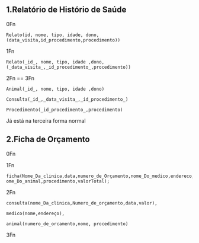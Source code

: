 1.Relatório de Histório de Saúde
---

0Fn

	Relato(id, nome, tipo, idade, dono, (data_visita,id_procedimento,procedimento))

1Fn

	Relato(_id_, nome, tipo, idade ,dono, (_data_visita_,_id_procedimento_,procedimento))

2Fn == 3Fn

	Animal(_id_, nome, tipo, idade ,dono)
  
	Consulta(_id_,_data_visita_,_id_procedimento_)
  
	Procedimento(_id_procedimento_,procedimento)  

Já está na terceira forma normal

2.Ficha de Orçamento
---

0Fn


1Fn

	ficha(Nome_Da_clinica,data,numero_de_Orçamento,nome_Do_medico,endereco,n	ome_Do_animal,procedimento,valorTotal);

2Fn

	consulta(nome_Da_clinica,Numero_de_orçamento,data,valor),

	medico(nome,endereço),

	animal(numero_de_orcamento,nome, procedimento)

3Fn


